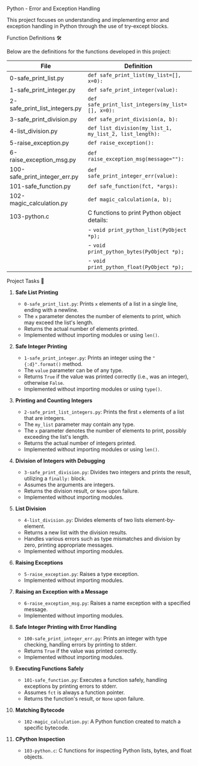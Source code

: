 Python - Error and Exception Handling

This project focuses on understanding and implementing error and exception handling in Python through the use of try-except blocks.

Function Definitions 🛠️

Below are the definitions for the functions developed in this project:

| File                          | Definition                                    |
|-------------------------------|-----------------------------------------------|
| 0-safe_print_list.py          | `def safe_print_list(my_list=[], x=0):`       |
| 1-safe_print_integer.py       | `def safe_print_integer(value):`              |
| 2-safe_print_list_integers.py | `def safe_print_list_integers(my_list=[], x=0):` |
| 3-safe_print_division.py      | `def safe_print_division(a, b):`              |
| 4-list_division.py            | `def list_division(my_list_1, my_list_2, list_length):` |
| 5-raise_exception.py          | `def raise_exception():`                     |
| 6-raise_exception_msg.py      | `def raise_exception_msg(message=""):`       |
| 100-safe_print_integer_err.py | `def safe_print_integer_err(value):`         |
| 101-safe_function.py          | `def safe_function(fct, *args):`             |
| 102-magic_calculation.py      | `def magic_calculation(a, b);`               |
| 103-python.c                  | C functions to print Python object details:  |
|                               | - `void print_python_list(PyObject *p);`     |
|                               | - `void print_python_bytes(PyObject *p);`    |
|                               | - `void print_python_float(PyObject *p);`    |

Project Tasks 📝

1. **Safe List Printing**
   - `0-safe_print_list.py`: Prints `x` elements of a list in a single line, ending with a newline.
   - The `x` parameter denotes the number of elements to print, which may exceed the list's length.
   - Returns the actual number of elements printed.
   - Implemented without importing modules or using `len()`.

2. **Safe Integer Printing**
   - `1-safe_print_integer.py`: Prints an integer using the `"{:d}".format()` method.
   - The `value` parameter can be of any type.
   - Returns `True` if the value was printed correctly (i.e., was an integer), otherwise `False`.
   - Implemented without importing modules or using `type()`.

3. **Printing and Counting Integers**
   - `2-safe_print_list_integers.py`: Prints the first `x` elements of a list that are integers.
   - The `my_list` parameter may contain any type.
   - The `x` parameter denotes the number of elements to print, possibly exceeding the list's length.
   - Returns the actual number of integers printed.
   - Implemented without importing modules or using `len()`.

4. **Division of Integers with Debugging**
   - `3-safe_print_division.py`: Divides two integers and prints the result, utilizing a `finally:` block.
   - Assumes the arguments are integers.
   - Returns the division result, or `None` upon failure.
   - Implemented without importing modules.

5. **List Division**
   - `4-list_division.py`: Divides elements of two lists element-by-element.
   - Returns a new list with the division results.
   - Handles various errors such as type mismatches and division by zero, printing appropriate messages.
   - Implemented without importing modules.

6. **Raising Exceptions**
   - `5-raise_exception.py`: Raises a type exception.
   - Implemented without importing modules.

7. **Raising an Exception with a Message**
   - `6-raise_exception_msg.py`: Raises a name exception with a specified message.
   - Implemented without importing modules.

8. **Safe Integer Printing with Error Handling**
   - `100-safe_print_integer_err.py`: Prints an integer with type checking, handling errors by printing to stderr.
   - Returns `True` if the value was printed correctly.
   - Implemented without importing modules.

9. **Executing Functions Safely**
   - `101-safe_function.py`: Executes a function safely, handling exceptions by printing errors to stderr.
   - Assumes `fct` is always a function pointer.
   - Returns the function's result, or `None` upon failure.

10. **Matching Bytecode**
    - `102-magic_calculation.py`: A Python function created to match a specific bytecode.

11. **CPython Inspection**
    - `103-python.c`: C functions for inspecting Python lists, bytes, and float objects.
